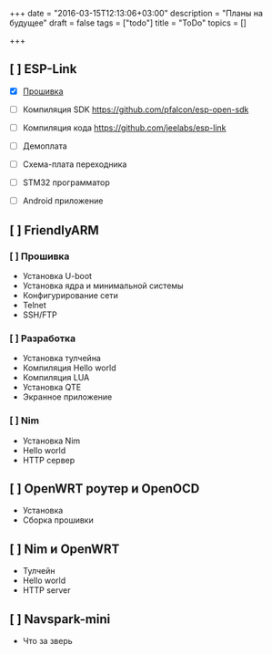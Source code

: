+++
date = "2016-03-15T12:13:06+03:00"
description = "Планы на будущее"
draft = false
tags = ["todo"]
title = "ToDo"
topics = []

+++

## [ ] ESP-Link

  * [x] [Прошивка](/post/esp-link-flash)
  * [ ] Компиляция SDK https://github.com/pfalcon/esp-open-sdk
  * [ ] Компиляция кода https://github.com/jeelabs/esp-link
  * [ ] Демоплата
  * [ ] Схема-плата переходника
  * [ ] STM32 программатор
  * [ ] Android приложение


## [ ] FriendlyARM

### [ ] Прошивка

  * Установка U-boot
  * Установка ядра и минимальной системы
  * Конфигурирование сети
  * Telnet
  * SSH/FTP

### [ ] Разработка

  * Установка тулчейна
  * Компиляция Hello world
  * Компиляция LUA
  * Установка QTE
  * Экранное приложение

### [ ] Nim

  * Установка Nim
  * Hello world
  * HTTP сервер

## [ ] OpenWRT роутер и OpenOCD

  * Установка
  * Сборка прошивки


## [ ] Nim и OpenWRT

  * Тулчейн
  * Hello world
  * HTTP server


## [ ] Navspark-mini

  * Что за зверь

